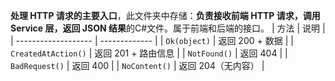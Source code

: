 **处理 HTTP 请求的主要入口**，此文件夹中存储：**负责接收前端 HTTP 请求，调用 Service 层，返回 JSON 结果**的C#文件。属于前端和后端的接口。
| 方法                  | 说明            |
| ------------------- | ------------- |
| `Ok(object)`        | 返回 200 + 数据   |
| `CreatedAtAction()` | 返回 201 + 路由信息 |
| `NotFound()`        | 返回 404        |
| `BadRequest()`      | 返回 400        |
| `NoContent()`       | 返回 204（无内容）   |
